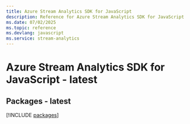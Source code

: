 ```yaml
---
title: Azure Stream Analytics SDK for JavaScript
description: Reference for Azure Stream Analytics SDK for JavaScript
ms.date: 07/02/2025
ms.topic: reference
ms.devlang: javascript
ms.service: stream-analytics
---
```

# Azure Stream Analytics SDK for JavaScript - latest
## Packages - latest
[!INCLUDE [packages](stream-analytics-index.md)]